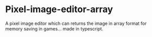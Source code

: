 # Pixel-image-editor-array
A pixel image editor which can returns the image in array format for memory saving in games... made in typescript.

